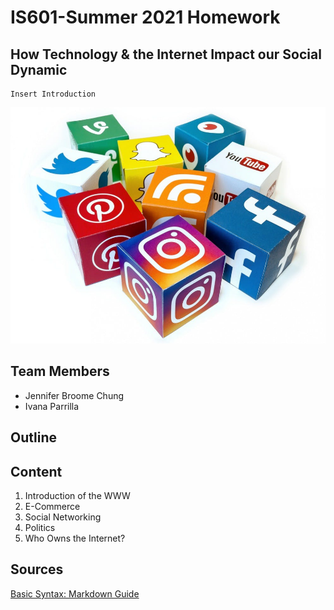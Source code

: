 # IS601-Summer 2021 Homework 

## How Technology & the Internet Impact our Social Dynamic 
    Insert Introduction 

![social-platform1](/social-platforms.jpg "social-platform2")

## Team Members
 * Jennifer Broome Chung
 * Ivana Parrilla

## Outline


## Content
1. Introduction of the WWW
2. E-Commerce
3. Social Networking
4. Politics 
7. Who Owns the Internet?

## Sources
[Basic Syntax: Markdown Guide](https://www.markdownguide.org/basic-syntax/#overview)
